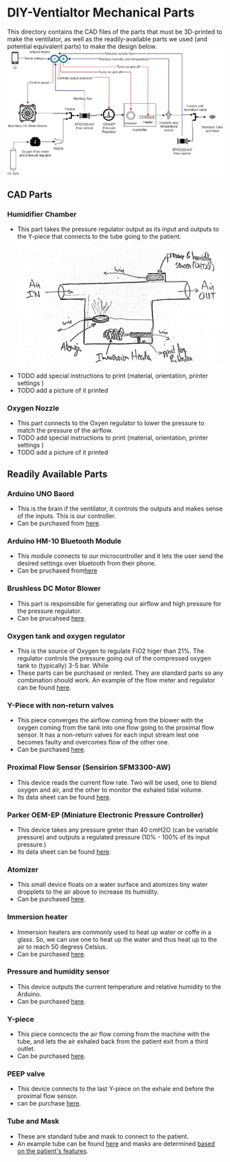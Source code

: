 # DIY-Ventialtor Mechanical Parts
This directory contains the CAD files of the parts that must be 3D-printed to make the ventilator, as well as the readily-available parts we used (and potential equivalent parts) to make the design below.
![Ventilator Block Diagram Design](https://github.com/cymourad/diy-ventilator/blob/master/mech/block_diag.jpg "Ventilator Block Diagram")

## CAD Parts

### Humidifier Chamber
* This part takes the pressure regulator output as its input and outputs to the Y-piece that connects to the tube going to the patient.
![humidifer design](https://github.com/cymourad/diy-ventilator/blob/master/mech/new_humidifer_design.jpeg "Humidifer Design")
* TODO add special instructions to print (material, orientation, printer settings )
* TODO add a picture of it printed

### Oxygen Nozzle
* This part connects to the Oxyen regulator to lower the pressure to match the pressure of the airflow.
* TODO add special instructions to print (material, orientation, printer settings )
* TODO add a picture of it printed

## Readily Available Parts

### Arduino UNO Baord
* This is the brain if the ventilator, it controls the outputs and makes sense of the inputs. This is our controller.
* Can be purchased from [here](https://www.amazon.ca/ARDUINO-A000066-Uno-DIP-1-5/dp/B008GRTSV6).

### Arduino HM-10 Bluetooth Module
* This module connects to our microcontroller and it lets the user send the desired settings over bluetooth from their phone.
* Can be pruchased from[here](https://www.amazon.com/DSD-TECH-Bluetooth-iBeacon-Arduino/dp/B06WGZB2N4)

### Brushless DC Motor Blower
* This part is respoinsible for generating our airflow and high pressure for the pressure regulator.
* Can be prucahsed [here](https://www.alibaba.com/product-detail/12-24V-brushless-dc-motor-blower_60657146534.html?spm=a2700.7724857.normalList.2.37b52e3eF33iw2&s=p).

### Oxygen tank and oxygen regulator
* This is the source of Oxygen to regulate FiO2 higer than 21%. The regulator controls the pressure going out of the compressed oxygen tank to (typically) 3-5 bar. While
* These parts can be purchased or rented. They are standard parts so any combination should work. An example of the flow meter and regulator can be found [here](https://www.emrn.ca/en/respiratory/oxygen-regulators/o-two-oxygen-regulator-0-25-lpm-all-brass.html).

### Y-Piece with non-return valves
* This piece converges the airflow coming from the blower with the oxygen coming from the tank into one flow going to the proximal flow sensor. It has a non-return valves for each input stream lest one becomes faulty and overcomes flow of the other one.
* Can be purchased [here](https://www.biodex.com/nuclear-medicine/products/lung-ventilation-systems/xenon-disposables/y-connector).

### Proximal Flow Sensor (Sensirion SFM3300-AW)
* This device reads the current flow rate. Two will be used, one to blend oxygen and air, and the other to monitor the exhaled tidal volume.
* Its data sheet can be found [here](https://www.sensirion.com/fileadmin/user_upload/customers/sensirion/Dokumente/5_Mass_Flow_Meters/Datasheets/Sensirion_Mass_Flow_Meters_SFM3300_Datasheet.pdf).

### Parker OEM-EP (Miniature Electronic Pressure Controller)
* This device takes any pressure greter than 40 cmH2O (can be variable pressure) and outputs a regulated pressure (10% - 100% of its input pressure.)
* Its data sheet can be found [here](https://www.parker.com/Literature/Precision%20Fluidics/Electronic%20Pressure%20Controllers/PPF_Pressure_Control_Catalog.pdf).

### Atomizer
* This small device floats on a water surface and atomizes tiny water dropplets to the air above to increase its humidity.
* Can be purchased [here](https://www.amazon.com/Gikfun-Ultrasonic-Ceramics-Sealing-Diffuser/dp/B075CHT2HY).

### Immersion heater
* Immersion heaters are commonly used to heat up water or coffe in a glass. So, we can use one to heat up the water and thus heat up to the air to reach 50 degress Celsius.
* Can be purchased [here](https://www.bedbathandbeyond.ca/store/product/portable-immersion-heater/1011091717?skuId=11091717&mrkgcl=610&mrkgadid=3281231058&mcid=PS_googlepla_nonbrand__&product_id=11091717CA&enginename=google&adpos=&creative=258866604705&device=c&matchtype=&network=g&utm_campaignid=71700000040549836&utm_adgroupid=58700004338901609&targetid=92700036666415279&gclid=Cj0KCQjwjoH0BRD6ARIsAEWO9DszFTlK9m6QqUaqluHM9tY8NCT2iUO5fvBEnReT12LD8P85y4bN1pEaAho5EALw_wcB&gclsrc=aw.ds).

### Pressure and humidity sensor
* This device outputs the current temperature and relative humidity to the Arduino.
* Can be purchased [here](https://www.amazon.com/AZDelivery-Digital-Temperature-Humidity-Raspberry/dp/B07F86WXR7/ref=sr_1_3?keywords=dht22&qid=1585283973&sr=8-3).

### Y-piece
* This piece conncects the air flow coming from the machine with the tube, and lets the air exhaled back from the patient exit from a third outlet.
* Can be purchased [here](https://www.biodex.com/nuclear-medicine/products/lung-ventilation-systems/xenon-disposables/y-connector).

### PEEP valve
* This device connects to the last Y-piece on the exhale end before the proximal flow sensor.
* can be purchase [here](https://www.emsstuff.com/disposable-universal-peep-valve/).

### Tube and Mask
* These are standard tube and mask to connect to the patient.
* An example tube can be found [here](https://cpapmachinescanada.ca/products/resmed-standard-tube-6-feet-and-9-feet?variant=49938448967) and masks are determined [based on the patient's features](https://www.oxygenconcentratorstore.com/cpap-mask-sizing-guide-and-maintenance/#).


